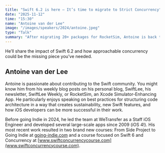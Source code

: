 ```yaml
---
title: "Swift 6.2 is here — It’s time to migrate to Strict Concurrency"
date: "2025-11-12"
time: "15:30"
name: "Antoine van der Lee"
image: "/images/speakers/2024/antoine.jpeg"
type: "Talk"
summary: "After migrating 20+ packages for RocketSim, Antoine is back to share his experiences of adopting Strict Concurrency."
---
```


 He’ll share the impact of Swift 6.2 and how approachable concurrency could be the missing piece you’ve needed.

## Antoine van der Lee

Antoine is passionate about contributing to the Swift community. You might know him from his weekly blog posts on his personal blog, SwiftLee, his newsletter, SwiftLee Weekly, or RocketSim, an Xcode Simulator-Enhancing App. He particularly enjoys speaking on best practices for structuring code architecture in a way that creates sustainability, new Swift features, and how iOS developers can be more successful in their work.

Before going Indie in 2024, he led the team at WeTransfer as a Staff iOS Engineer and developed several large-scale apps since 2009 (iOS 4!). His most recent work resulted in two brand new courses: From Side Project to Going Indie at [going-indie.com](https://www.going-indie.com) and a course focused on Swift 6 and Concurrency at [www.swiftconcurrencycourse.com](www.swiftconcurrencycourse.com).

